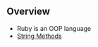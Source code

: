 ## Overview
- Ruby is an OOP language
- <a href="https://www.rubyguides.com/2018/01/ruby-string-methods/" target="_blank">String Methods</a>